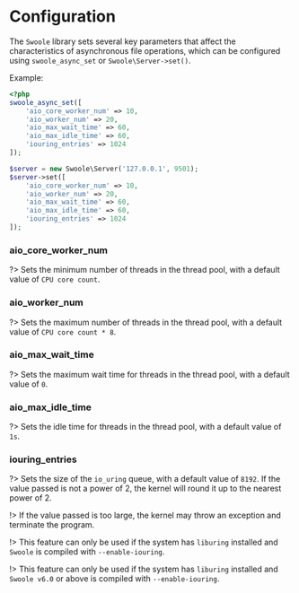 # Configuration

The `Swoole` library sets several key parameters that affect the characteristics of asynchronous file operations, which can be configured using `swoole_async_set` or `Swoole\Server->set()`.

Example:

```php
<?php
swoole_async_set([
    'aio_core_worker_num' => 10,
    'aio_worker_num' => 20,
    'aio_max_wait_time' => 60,
    'aio_max_idle_time' => 60,
    'iouring_entries' => 1024
]);

$server = new Swoole\Server('127.0.0.1', 9501);
$server->set([
    'aio_core_worker_num' => 10,
    'aio_worker_num' => 20,
    'aio_max_wait_time' => 60,
    'aio_max_idle_time' => 60,
    'iouring_entries' => 1024
]);
```

### aio_core_worker_num

?> Sets the minimum number of threads in the thread pool, with a default value of `CPU core count`.

### aio_worker_num

?> Sets the maximum number of threads in the thread pool, with a default value of `CPU core count * 8`.

### aio_max_wait_time

?> Sets the maximum wait time for threads in the thread pool, with a default value of `0`.

### aio_max_idle_time

?> Sets the idle time for threads in the thread pool, with a default value of `1s`.

### iouring_entries

?> Sets the size of the `io_uring` queue, with a default value of `8192`. If the value passed is not a power of 2, the kernel will round it up to the nearest power of 2.

!> If the value passed is too large, the kernel may throw an exception and terminate the program.

!> This feature can only be used if the system has `liburing` installed and `Swoole` is compiled with `--enable-iouring`.

!> This feature can only be used if the system has `liburing` installed and `Swoole v6.0` or above is compiled with `--enable-iouring`.
